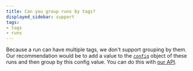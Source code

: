 ```yaml
---
title: Can you group runs by tags?
displayed_sidebar: support
tags:
- tags
- runs
---
```

Because a run can have multiple tags, we don't support grouping by them. Our recommendation would be to add a value to the [`config`](../guides/track/config.md) object of these runs and then group by this config value. You can do this with [our API](../guides/track/config#set-the-configuration-after-your-run-has-finished).